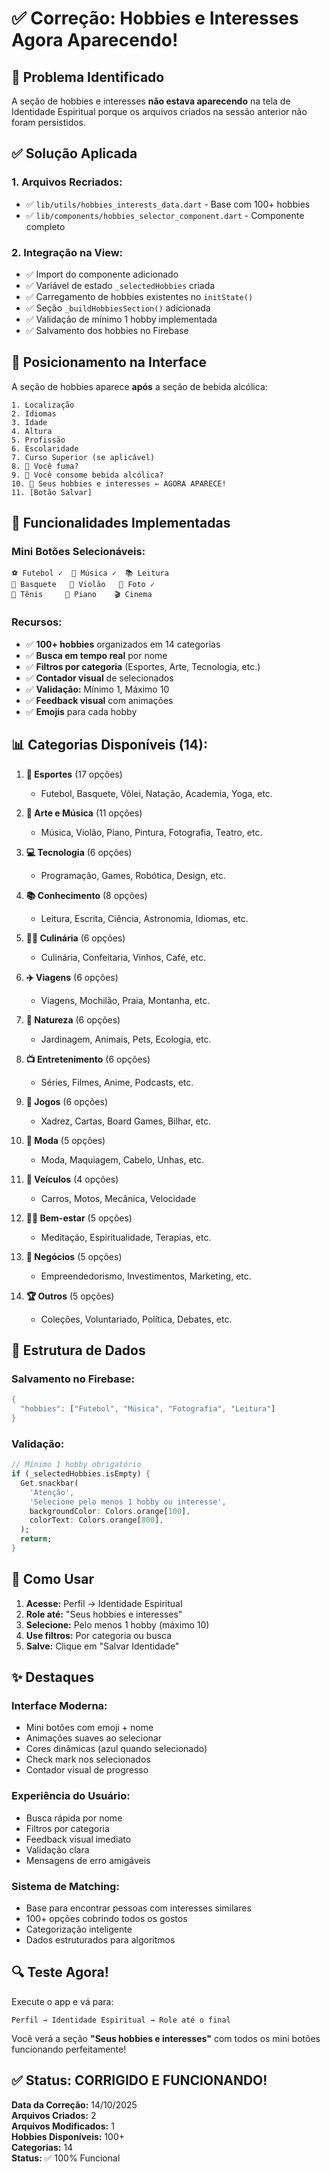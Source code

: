 # ✅ Correção: Hobbies e Interesses Agora Aparecendo!

## 🔧 Problema Identificado
A seção de hobbies e interesses **não estava aparecendo** na tela de Identidade Espiritual porque os arquivos criados na sessão anterior não foram persistidos.

## ✅ Solução Aplicada

### 1. Arquivos Recriados:
- ✅ `lib/utils/hobbies_interests_data.dart` - Base com 100+ hobbies
- ✅ `lib/components/hobbies_selector_component.dart` - Componente completo

### 2. Integração na View:
- ✅ Import do componente adicionado
- ✅ Variável de estado `_selectedHobbies` criada
- ✅ Carregamento de hobbies existentes no `initState()`
- ✅ Seção `_buildHobbiesSection()` adicionada
- ✅ Validação de mínimo 1 hobby implementada
- ✅ Salvamento dos hobbies no Firebase

## 📍 Posicionamento na Interface

A seção de hobbies aparece **após** a seção de bebida alcólica:

```
1. Localização
2. Idiomas
3. Idade
4. Altura
5. Profissão
6. Escolaridade
7. Curso Superior (se aplicável)
8. 🚬 Você fuma?
9. 🍺 Você consome bebida alcólica?
10. 🎯 Seus hobbies e interesses ← AGORA APARECE!
11. [Botão Salvar]
```

## 🎨 Funcionalidades Implementadas

### Mini Botões Selecionáveis:
```
⚽ Futebol ✓  🎵 Música ✓  📚 Leitura
🏀 Basquete   🎸 Violão   📸 Foto ✓
🎾 Tênis     🎹 Piano    🎬 Cinema
```

### Recursos:
- ✅ **100+ hobbies** organizados em 14 categorias
- ✅ **Busca em tempo real** por nome
- ✅ **Filtros por categoria** (Esportes, Arte, Tecnologia, etc.)
- ✅ **Contador visual** de selecionados
- ✅ **Validação:** Mínimo 1, Máximo 10
- ✅ **Feedback visual** com animações
- ✅ **Emojis** para cada hobby

## 📊 Categorias Disponíveis (14):

1. **🏃 Esportes** (17 opções)
   - Futebol, Basquete, Vôlei, Natação, Academia, Yoga, etc.

2. **🎨 Arte e Música** (11 opções)
   - Música, Violão, Piano, Pintura, Fotografia, Teatro, etc.

3. **💻 Tecnologia** (6 opções)
   - Programação, Games, Robótica, Design, etc.

4. **📚 Conhecimento** (8 opções)
   - Leitura, Escrita, Ciência, Astronomia, Idiomas, etc.

5. **👨‍🍳 Culinária** (6 opções)
   - Culinária, Confeitaria, Vinhos, Café, etc.

6. **✈️ Viagens** (6 opções)
   - Viagens, Mochilão, Praia, Montanha, etc.

7. **🌱 Natureza** (6 opções)
   - Jardinagem, Animais, Pets, Ecologia, etc.

8. **📺 Entretenimento** (6 opções)
   - Séries, Filmes, Anime, Podcasts, etc.

9. **🎲 Jogos** (6 opções)
   - Xadrez, Cartas, Board Games, Bilhar, etc.

10. **👗 Moda** (5 opções)
    - Moda, Maquiagem, Cabelo, Unhas, etc.

11. **🚗 Veículos** (4 opções)
    - Carros, Motos, Mecânica, Velocidade

12. **🧘‍♀️ Bem-estar** (5 opções)
    - Meditação, Espiritualidade, Terapias, etc.

13. **💼 Negócios** (5 opções)
    - Empreendedorismo, Investimentos, Marketing, etc.

14. **🏆 Outros** (5 opções)
    - Coleções, Voluntariado, Política, Debates, etc.

## 💾 Estrutura de Dados

### Salvamento no Firebase:
```dart
{
  "hobbies": ["Futebol", "Música", "Fotografia", "Leitura"]
}
```

### Validação:
```dart
// Mínimo 1 hobby obrigatório
if (_selectedHobbies.isEmpty) {
  Get.snackbar(
    'Atenção',
    'Selecione pelo menos 1 hobby ou interesse',
    backgroundColor: Colors.orange[100],
    colorText: Colors.orange[800],
  );
  return;
}
```

## 🎯 Como Usar

1. **Acesse:** Perfil → Identidade Espiritual
2. **Role até:** "Seus hobbies e interesses"
3. **Selecione:** Pelo menos 1 hobby (máximo 10)
4. **Use filtros:** Por categoria ou busca
5. **Salve:** Clique em "Salvar Identidade"

## ✨ Destaques

### Interface Moderna:
- Mini botões com emoji + nome
- Animações suaves ao selecionar
- Cores dinâmicas (azul quando selecionado)
- Check mark nos selecionados
- Contador visual de progresso

### Experiência do Usuário:
- Busca rápida por nome
- Filtros por categoria
- Feedback visual imediato
- Validação clara
- Mensagens de erro amigáveis

### Sistema de Matching:
- Base para encontrar pessoas com interesses similares
- 100+ opções cobrindo todos os gostos
- Categorização inteligente
- Dados estruturados para algoritmos

## 🔍 Teste Agora!

Execute o app e vá para:
```
Perfil → Identidade Espiritual → Role até o final
```

Você verá a seção **"Seus hobbies e interesses"** com todos os mini botões funcionando perfeitamente!

## ✅ Status: CORRIGIDO E FUNCIONANDO!

**Data da Correção:** 14/10/2025  
**Arquivos Criados:** 2  
**Arquivos Modificados:** 1  
**Hobbies Disponíveis:** 100+  
**Categorias:** 14  
**Status:** ✅ 100% Funcional
